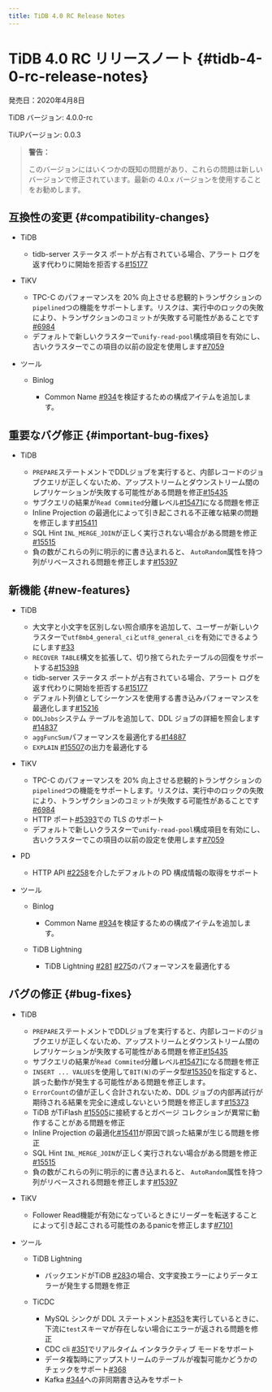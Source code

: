 ```yaml
---
title: TiDB 4.0 RC Release Notes
---
```


# TiDB 4.0 RC リリースノート {#tidb-4-0-rc-release-notes}

発売日：2020年4月8日

TiDB バージョン: 4.0.0-rc

TiUPバージョン: 0.0.3

> **警告：**
>
> このバージョンにはいくつかの既知の問題があり、これらの問題は新しいバージョンで修正されています。最新の 4.0.x バージョンを使用することをお勧めします。

## 互換性の変更 {#compatibility-changes}

-   TiDB

    -   tidb-server ステータス ポートが占有されている場合、アラート ログを返す代わりに開始を拒否する[#15177](https://github.com/pingcap/tidb/pull/15177)

-   TiKV

    -   TPC-C のパフォーマンスを 20% 向上させる悲観的トランザクションの`pipelined`つの機能をサポートします。リスクは、実行中のロックの失敗により、トランザクションのコミットが失敗する可能性があることです[#6984](https://github.com/tikv/tikv/pull/6984)
    -   デフォルトで新しいクラスターで`unify-read-pool`構成項目を有効にし、古いクラスターでこの項目の以前の設定を使用します[#7059](https://github.com/tikv/tikv/pull/7059)

-   ツール

    -   Binlog

        -   Common Name [#934](https://github.com/pingcap/tidb-binlog/pull/934)を検証するための構成アイテムを追加します。

## 重要なバグ修正 {#important-bug-fixes}

-   TiDB

    -   `PREPARE`ステートメントでDDLジョブを実行すると、内部レコードのジョブクエリが正しくないため、アップストリームとダウンストリーム間のレプリケーションが失敗する可能性がある問題を修正[#15435](https://github.com/pingcap/tidb/pull/15435)
    -   サブクエリの結果が`Read Commited`分離レベル[#15471](https://github.com/pingcap/tidb/pull/15471)になる問題を修正
    -   Inline Projection の最適化によって引き起こされる不正確な結果の問題を修正します[#15411](https://github.com/pingcap/tidb/pull/15411)
    -   SQL Hint `INL_MERGE_JOIN`が正しく実行されない場合がある問題を修正[#15515](https://github.com/pingcap/tidb/pull/15515)
    -   負の数がこれらの列に明示的に書き込まれると、 `AutoRandom`属性を持つ列がリベースされる問題を修正します[#15397](https://github.com/pingcap/tidb/pull/15397)

## 新機能 {#new-features}

-   TiDB

    -   大文字と小文字を区別しない照合順序を追加して、ユーザーが新しいクラスターで`utf8mb4_general_ci`と`utf8_general_ci`を有効にできるようにします[#33](https://github.com/pingcap/tidb/projects/33)
    -   `RECOVER TABLE`構文を拡張して、切り捨てられたテーブルの回復をサポートする[#15398](https://github.com/pingcap/tidb/pull/15398)
    -   tidb-server ステータス ポートが占有されている場合、アラート ログを返す代わりに開始を拒否する[#15177](https://github.com/pingcap/tidb/pull/15177)
    -   デフォルト列値としてシーケンスを使用する書き込みパフォーマンスを最適化します[#15216](https://github.com/pingcap/tidb/pull/15216)
    -   `DDLJobs`システム テーブルを追加して、DDL ジョブの詳細を照会します[#14837](https://github.com/pingcap/tidb/pull/14837)
    -   `aggFuncSum`パフォーマンスを最適化する[#14887](https://github.com/pingcap/tidb/pull/14887)
    -   `EXPLAIN` [#15507](https://github.com/pingcap/tidb/pull/15507)の出力を最適化する

-   TiKV

    -   TPC-C のパフォーマンスを 20% 向上させる悲観的トランザクションの`pipelined`つの機能をサポートします。リスクは、実行中のロックの失敗により、トランザクションのコミットが失敗する可能性があることです[#6984](https://github.com/tikv/tikv/pull/6984)
    -   HTTP ポート[#5393](https://github.com/tikv/tikv/pull/5393)での TLS のサポート
    -   デフォルトで新しいクラスターで`unify-read-pool`構成項目を有効にし、古いクラスターでこの項目の以前の設定を使用します[#7059](https://github.com/tikv/tikv/pull/7059)

-   PD

    -   HTTP API [#2258](https://github.com/pingcap/pd/pull/2258)を介したデフォルトの PD 構成情報の取得をサポート

-   ツール

    -   Binlog

        -   Common Name [#934](https://github.com/pingcap/tidb-binlog/pull/934)を検証するための構成アイテムを追加します。

    -   TiDB Lightning

        -   TiDB Lightning [#281](https://github.com/pingcap/tidb-lightning/pull/281) [#275](https://github.com/pingcap/tidb-lightning/pull/275)のパフォーマンスを最適化する

## バグの修正 {#bug-fixes}

-   TiDB

    -   `PREPARE`ステートメントでDDLジョブを実行すると、内部レコードのジョブクエリが正しくないため、アップストリームとダウンストリーム間のレプリケーションが失敗する可能性がある問題を修正[#15435](https://github.com/pingcap/tidb/pull/15435)
    -   サブクエリの結果が`Read Commited`分離レベル[#15471](https://github.com/pingcap/tidb/pull/15471)になる問題を修正
    -   `INSERT ... VALUES`を使用して`BIT(N)`のデータ型[#15350](https://github.com/pingcap/tidb/pull/15350)を指定すると、誤った動作が発生する可能性がある問題を修正します。
    -   `ErrorCount`の値が正しく合計されないため、DDL ジョブの内部再試行が期待される結果を完全に達成しないという問題を修正します[#15373](https://github.com/pingcap/tidb/pull/15373)
    -   TiDB がTiFlash [#15505](https://github.com/pingcap/tidb/pull/15505)に接続するとガベージ コレクションが異常に動作することがある問題を修正
    -   Inline Projection の最適化[#15411](https://github.com/pingcap/tidb/pull/15411)が原因で誤った結果が生じる問題を修正
    -   SQL Hint `INL_MERGE_JOIN`が正しく実行されない場合がある問題を修正[#15515](https://github.com/pingcap/tidb/pull/15515)
    -   負の数がこれらの列に明示的に書き込まれると、 `AutoRandom`属性を持つ列がリベースされる問題を修正します[#15397](https://github.com/pingcap/tidb/pull/15397)

-   TiKV
    -   Follower Read機能が有効になっているときにリーダーを転送することによって引き起こされる可能性のあるpanicを修正します[#7101](https://github.com/tikv/tikv/pull/7101)

-   ツール

    -   TiDB Lightning

        -   バックエンドがTiDB [#283](https://github.com/pingcap/tidb-lightning/pull/283)の場合、文字変換エラーによりデータエラーが発生する問題を修正

    -   TiCDC

        -   MySQL シンクが DDL ステートメント[#353](https://github.com/pingcap/tiflow/pull/353)を実行しているときに、下流に`test`スキーマが存在しない場合にエラーが返される問題を修正
        -   CDC cli [#351](https://github.com/pingcap/tiflow/pull/351)でリアルタイム インタラクティブ モードをサポート
        -   データ複製時にアップストリームのテーブルが複製可能かどうかのチェックをサポート[#368](https://github.com/pingcap/tiflow/pull/368)
        -   Kafka [#344](https://github.com/pingcap/tiflow/pull/344)への非同期書き込みをサポート
